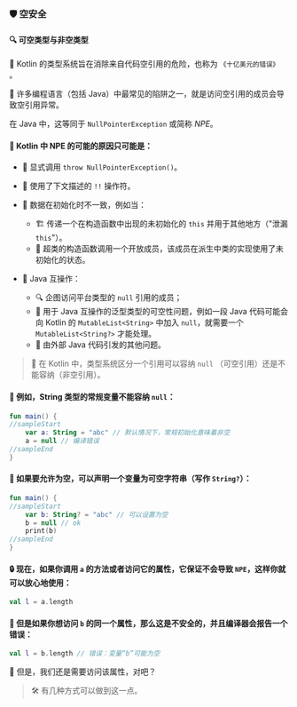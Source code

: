 
### 🛡️ 空安全

#### 🔍 可空类型与非空类型

🚀 Kotlin 的类型系统旨在消除来自代码空引用的危险，也称为 `《十亿美元的错误》` 。

🐞 许多编程语言（包括 Java）中最常见的陷阱之一，就是访问空引用的成员会导致空引用异常。

在 Java 中，这等同于 `NullPointerException` 或简称 *NPE*。

#### 🔎 Kotlin 中 NPE 的可能的原因只可能是：

* 🚨 显式调用 `throw NullPointerException()`。

* 🔧 使用了下文描述的 `!!` 操作符。

* 🔄 数据在初始化时不一致，例如当：
  * 🏗️ 传递一个在构造函数中出现的未初始化的 `this` 并用于其他地方（"泄漏 `this`"）。
  * 🔗 超类的构造函数调用一个开放成员，该成员在派生中类的实现使用了未初始化的状态。

* 🌉 Java 互操作：
  * 🔍 企图访问平台类型的 `null` 引用的成员；
  * 🧬 用于 Java 互操作的泛型类型的可空性问题，例如一段 Java 代码可能会向 Kotlin 的 `MutableList<String>` 中加入 `null`，就需要一个 `MutableList<String?>` 才能处理。
  * 🚫 由外部 Java 代码引发的其他问题。

> 🔐 在 Kotlin 中，类型系统区分一个引用可以容纳 `null` （可空引用）还是不能容纳（非空引用）。

#### 🧵 例如，String 类型的常规变量不能容纳 `null`：

```kotlin
fun main() {
//sampleStart
    var a: String = "abc" // 默认情况下，常规初始化意味着非空
    a = null // 编译错误
//sampleEnd
}
```

#### 🌟 如果要允许为空，可以声明一个变量为可空字符串（写作 `String?`）：

```kotlin
fun main() {
//sampleStart
    var b: String? = "abc" // 可以设置为空
    b = null // ok
    print(b)
//sampleEnd
}
```

#### 🔒 现在，如果你调用 `a` 的方法或者访问它的属性，它保证不会导致 `NPE`，这样你就可以放心地使用：

```kotlin
val l = a.length
```

#### 🚨 但是如果你想访问 `b` 的同一个属性，那么这是不安全的，并且编译器会报告一个错误：

```kotlin
val l = b.length // 错误：变量“b”可能为空
```

🤔 但是，我们还是需要访问该属性，对吧？

> 🛠️ 有几种方式可以做到这一点。
